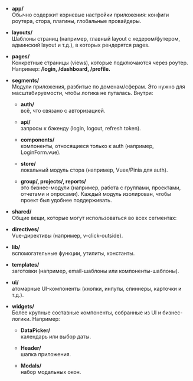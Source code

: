 
- **app/** <br/>
Обычно содержит корневые настройки приложения: конфиги роутера, стора, плагины, глобальные провайдеры.

- **layouts/** <br/>
Шаблоны страниц (например, главный layout с хедером/футером, админский layout и т.д.), в которых рендерятся pages.

- **pages/** <br/>
Конкретные страницы (views), которые подключаются через роутер. Например: **/login, /dashboard, /profile.**

- **segments/** <br/>
Модули приложения, разбитые по доменам/сферам. Это нужно для масштабируемости, чтобы логика не путалась.
Внутри:

  - **auth/** <br/>
    всё, что связано с авторизацией.
  
  - **api/**  <br/>
    запросы к бэкенду (login, logout, refresh token).
  
  - **components/** <br/>
    компоненты, относящиеся только к auth (например, LoginForm.vue).
  
  - **store/** <br/>
    локальный модуль стора (например, Vuex/Pinia для auth).
  
  - **group/, projects/, reports/**  <br/>
    это бизнес-модули (например, работа с группами, проектами, отчетами и опросами). Каждый модуль изолирован, чтобы проект был удобнее поддерживать.

- **shared/** <br/>
Общие вещи, которые могут использоваться во всех сегментах:

- **directives/** <br/>
  Vue-директивы (например, v-click-outside).

- **lib/**  <br/>
  вспомогательные функции, утилиты, константы.

- **templates/**  <br/>
  заготовки (например, email-шаблоны или компоненты-шаблоны).

- **ui/**  <br/>
  атомарные UI-компоненты (кнопки, инпуты, спиннеры, карточки и т.д.).

- **widgets/** <br/>
Более крупные составные компоненты, собранные из UI и бизнес-логики.
Например:

  - **DataPicker/**  <br/>
    календарь или выбор даты.

  - **Header/**  <br/>
    шапка приложения.

  - **Modals/**  <br/>
    набор модальных окон.
